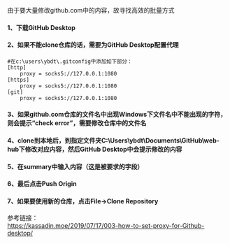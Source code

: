 由于要大量修改github.com中的内容，故寻找高效的批量方式

#### 1、下载GitHub Desktop
#### 2、如果不能clone仓库的话，需要为GitHub Desktop配置代理
```
#在c:\users\ybdt\.gitconfig中添加如下部分：
[http]
    proxy = socks5://127.0.0.1:1080
[https]
    proxy = socks5://127.0.0.1:1080
[git]
    proxy = socks5://127.0.0.1:1080
```
#### 3、如果github.com仓库的文件名中出现Windows下文件名中不能出现的字符，则会提示“check error”，需要修改仓库中的文件名
#### 4、clone到本地后，到指定文件夹C:\Users\ybdt\Documents\GitHub\web-hub下修改对应内容，然后GitHub Desktop中会提示修改的内容
#### 5、在summary中输入内容（这是被要求的字段）
#### 6、最后点击Push Origin
#### 7、如果要使用新的仓库，点击File->Clone Repository

参考链接：  
https://kassadin.moe/2019/07/17/003-how-to-set-proxy-for-Github-desktop/
